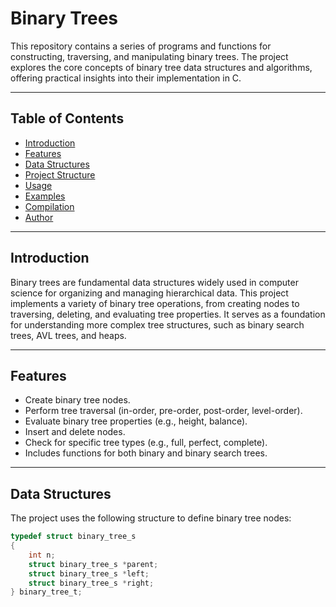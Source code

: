 # Binary Trees

This repository contains a series of programs and functions for constructing, traversing, and manipulating binary trees. The project explores the core concepts of binary tree data structures and algorithms, offering practical insights into their implementation in C.

---

## Table of Contents

- [Introduction](#introduction)
- [Features](#features)
- [Data Structures](#data-structures)
- [Project Structure](#project-structure)
- [Usage](#usage)
- [Examples](#examples)
- [Compilation](#compilation)
- [Author](#author)

---

## Introduction

Binary trees are fundamental data structures widely used in computer science for organizing and managing hierarchical data. This project implements a variety of binary tree operations, from creating nodes to traversing, deleting, and evaluating tree properties. It serves as a foundation for understanding more complex tree structures, such as binary search trees, AVL trees, and heaps.

---

## Features

- Create binary tree nodes.
- Perform tree traversal (in-order, pre-order, post-order, level-order).
- Evaluate binary tree properties (e.g., height, balance).
- Insert and delete nodes.
- Check for specific tree types (e.g., full, perfect, complete).
- Includes functions for both binary and binary search trees.

---

## Data Structures

The project uses the following structure to define binary tree nodes:

```c
typedef struct binary_tree_s
{
    int n;
    struct binary_tree_s *parent;
    struct binary_tree_s *left;
    struct binary_tree_s *right;
} binary_tree_t;

